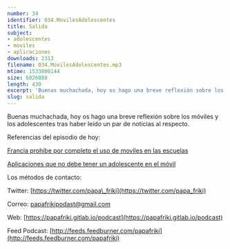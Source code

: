 ```yaml
---
number: 34
identifier: 034.MovilesAdolescentes
title: Salida
subject:
- adolescentes
- moviles
- aplicaciones
downloads: 2313
filename: 034.MovilesAdolescentes.mp3
mtime: 1533800144
size: 6826888
length: 430
excerpt: 'Buenas muchachada, hoy os hago una breve reflexión sobre los móviles y los adolescentes tras haber leído un par de noticias al respecto.  '
slug: salida
---
```

Buenas muchachada, hoy os hago una breve reflexión sobre los móviles y los adolescentes tras haber leído un par de noticias al respecto.  

Referencias del episodio de hoy:

[Francia prohibe por completo el uso de moviles en las escuelas](https://www.teknofilo.com/francia-prohibe-por-completo-el-uso-de-smartphones-en-los-colegios/)  

[Aplicaciones que no debe tener un adolescente en el móvil](https://www.educaciontrespuntocero.com/noticias/aplicaciones-no-recomendadas-para-ninos/86499.html)

Los métodos de contacto:

Twitter: [https://twitter.com/papa\_friki](https://twitter.com/papa_friki)

Correo: [papafrikipodast@gmail.com](https://archive.org/details/papafrikipodast@gmail.com)

Web: [https://papafriki.gitlab.io/podcast](https://papafriki.gitlab.io/podcast)

Feed Podcast: [http://feeds.feedburner.com/papafriki](http://feeds.feedburner.com/papafriki)